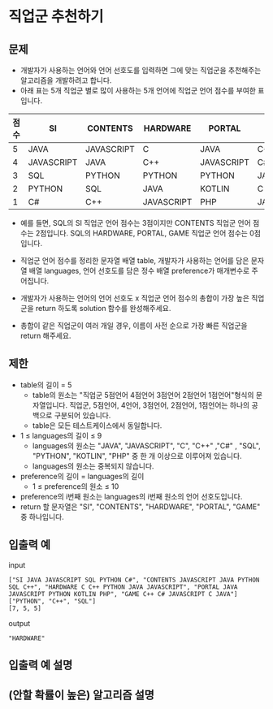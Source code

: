 # 직업군 추천하기

## 문제

- 개발자가 사용하는 언어와 언어 선호도를 입력하면 그에 맞는 직업군을 추천해주는 알고리즘을 개발하려고 합니다.
- 아래 표는 5개 직업군 별로 많이 사용하는 5개 언어에 직업군 언어 점수를 부여한 표입니다.

| 점수 | SI         | CONTENTS   | HARDWARE   | PORTAL     | GAME       |
| ---- | ---------- | ---------- | ---------- | ---------- | ---------- |
| 5    | JAVA       | JAVASCRIPT | C          | JAVA       | C++        |
| 4    | JAVASCRIPT | JAVA       | C++        | JAVASCRIPT | C#         |
| 3    | SQL        | PYTHON     | PYTHON     | PYTHON     | JAVASCRIPT |
| 2    | PYTHON     | SQL        | JAVA       | KOTLIN     | C          |
| 1    | C#         | C++        | JAVASCRIPT | PHP        | JAVA       |
- 예를 들면, SQL의 SI 직업군 언어 점수는 3점이지만 CONTENTS 직업군 언어 점수는 2점입니다. SQL의 HARDWARE, PORTAL, GAME 직업군 언어 점수는 0점입니다.

- 직업군 언어 점수를 정리한 문자열 배열 table, 개발자가 사용하는 언어를 담은 문자열 배열 languages, 언어 선호도를 담은 정수 배열 preference가 매개변수로 주어집니다. 
- 개발자가 사용하는 언어의 언어 선호도 x 직업군 언어 점수의 총합이 가장 높은 직업군을 return 하도록 solution 함수를 완성해주세요. 
- 총합이 같은 직업군이 여러 개일 경우, 이름이 사전 순으로 가장 빠른 직업군을 return 해주세요.

## 제한 

- table의 길이 = 5
  - table의 원소는 "직업군 5점언어 4점언어 3점언어 2점언어 1점언어"형식의 문자열입니다. 직업군, 5점언어, 4언어, 3점언어, 2점언어, 1점언어는 하나의 공백으로 구분되어 있습니다.
  - table은 모든 테스트케이스에서 동일합니다.
- 1 ≤ languages의 길이 ≤ 9
  - languages의 원소는 "JAVA", "JAVASCRIPT", "C", "C++" ,"C#" , "SQL", "PYTHON", "KOTLIN", "PHP" 중 한 개 이상으로 이루어져 있습니다.
  - languages의 원소는 중복되지 않습니다.
- preference의 길이 = languages의 길이
  - 1 ≤ preference의 원소 ≤ 10
- preference의 i번째 원소는 languages의 i번째 원소의 언어 선호도입니다.
- return 할 문자열은 "SI", "CONTENTS", "HARDWARE", "PORTAL", "GAME" 중 하나입니다.


## 입출력 예

input
``` 
["SI JAVA JAVASCRIPT SQL PYTHON C#", "CONTENTS JAVASCRIPT JAVA PYTHON SQL C++", "HARDWARE C C++ PYTHON JAVA JAVASCRIPT", "PORTAL JAVA JAVASCRIPT PYTHON KOTLIN PHP", "GAME C++ C# JAVASCRIPT C JAVA"]
["PYTHON", "C++", "SQL"]	
[7, 5, 5]	
```
output
``` 
"HARDWARE"
```

## 입출력 예 설명


## (안할 확률이 높은) 알고리즘 설명